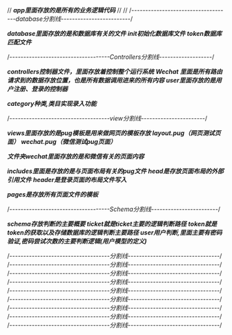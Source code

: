 //
***app里面存放的是所有的业务逻辑代码***
//
//
/*------------------------------------database分割线-------------------------*/

***database里面存放的是和数据库有关的文件***
***init初始化数据库文件***
***token数据库匹配文件***

/*------------------------------------Controllers分割线-------------------*/

***controllers控制器文件，里面存放着控制整个运行系统***
***Wechat 里面是所有路由请求到的数据存放位置，也是所有数据调用进来的所有内容***
***user里面存放的是用户注册、登录的控制器***

***category种类,类目实现录入功能***

/*------------------------------------view分割线-----------------------*/

***views里面存放的是pug模板是用来做网页的模板存放***
***layout.pug（网页测试页面）***
***wechat.pug（微信测试pug页面）***

***文件夹wechat里面存放的是和微信有关的页面内容***

***includes里面是存放的是与页面布局有关的pug文件***
***head是存放页面布局的外部引用文件***
***header是登录页面的布局文件写入***

***pages是存放所有页面文件的模板***

/*------------------------------------Schema分割线------------------------*/

***schema存放判断的主要概要***
***ticket就是ticket主要的逻辑判断路径***
***token就是token的获取以及存储数据库的逻辑判断主要路径***
***user用户判断,里面主要有密码验证,密码尝试次数的主要判断逻辑(用户模型的定义)***

/*------------------------------------分割线---------------------------------*/
/*------------------------------------分割线---------------------------------*/
/*------------------------------------分割线---------------------------------*/
/*------------------------------------分割线---------------------------------*/
/*------------------------------------分割线---------------------------------*/
/*------------------------------------分割线---------------------------------*/
/*------------------------------------分割线---------------------------------*/
/*------------------------------------分割线---------------------------------*/
/*------------------------------------分割线---------------------------------*/